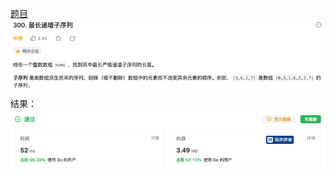 [题目](https://leetcode.cn/problems/longest-increasing-subsequence/submissions/)
![pic](img.png)
结果：
![pic](result.png)